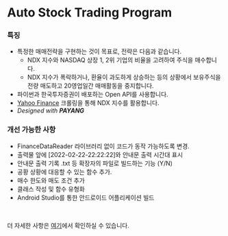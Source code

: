 # **Auto Stock Trading Program**

### 특징

- 특정한 매매전략을 구현하는 것이 목표로, 전략은 다음과 같습니다.
    - NDX 지수와 NASDAQ 상장 1, 2위 기업의 비율을 고려하여 주식을 매수합니다.
    - NDX 지수가 폭락하거나, 환율이 과도하게 상승하는 등의 상황에서 보유주식을 전량 매도하고 20영업일간 매매활동을 중지합니다.  
- 파이썬과 한국투자증권이 배포하는 Open API를 사용합니다.
- [Yahoo Finance](https://finance.yahoo.com/quote/NQ=F?p=NQ=F&.tsrc=fin-srch) 크롤링을 통해 NDX 지수를 활용합니다.
- <i>Designed with <b>PAYANG</b></i>

### 개선 가능한 사항

- FinanceDataReader 라이브러리 없이 코드가 동작 가능하도록 변경.
- 출력물 앞에 [2022-02-22-22:22:22]와 안내문 출력 시간대 표시
- 안내문 출력 기록 .txt 등 확장자의 파일로 빌드하는 기능 (Y/N)
- 공황 상황에 대응할 수 있는 함수 추가.
- 매수 한도와 매도 조건 추가
- 클래스 작성 및 함수 유형화
- Android Studio를 통한 안드로이드 어플리케이션 빌드

<br>

더 자세한 사항은 [여기](https://hynrng.github.io/posts/ASTP/)에서 확인하실 수 있습니다.
